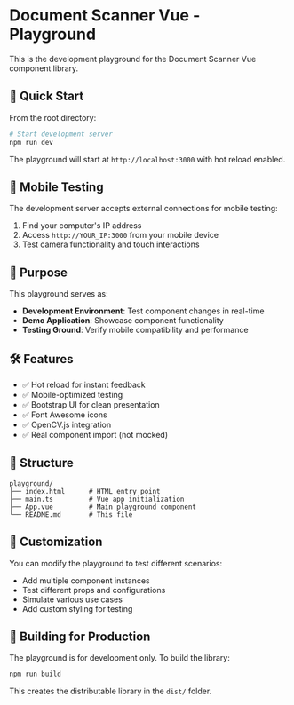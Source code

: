 # Document Scanner Vue - Playground

This is the development playground for the Document Scanner Vue component library.

## 🚀 Quick Start

From the root directory:

```bash
# Start development server
npm run dev
```

The playground will start at `http://localhost:3000` with hot reload enabled.

## 📱 Mobile Testing

The development server accepts external connections for mobile testing:

1. Find your computer's IP address
2. Access `http://YOUR_IP:3000` from your mobile device
3. Test camera functionality and touch interactions

## 🎯 Purpose

This playground serves as:

- **Development Environment**: Test component changes in real-time
- **Demo Application**: Showcase component functionality
- **Testing Ground**: Verify mobile compatibility and performance

## 🛠️ Features

- ✅ Hot reload for instant feedback
- ✅ Mobile-optimized testing
- ✅ Bootstrap UI for clean presentation
- ✅ Font Awesome icons
- ✅ OpenCV.js integration
- ✅ Real component import (not mocked)

## 📁 Structure

```
playground/
├── index.html      # HTML entry point
├── main.ts         # Vue app initialization
├── App.vue         # Main playground component
└── README.md       # This file
```

## 🔧 Customization

You can modify the playground to test different scenarios:

- Add multiple component instances
- Test different props and configurations
- Simulate various use cases
- Add custom styling for testing

## 🚀 Building for Production

The playground is for development only. To build the library:

```bash
npm run build
```

This creates the distributable library in the `dist/` folder. 